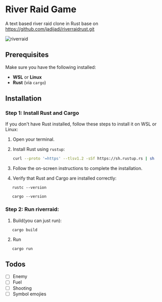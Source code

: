 # River Raid Game

A text based river raid clone in Rust base on https://github.com/jadijadi/riverraidrust.git

![riverraid](https://github.com/user-attachments/assets/6cee2c05-008c-4bb0-94ed-a4efbeac479d)
<br>

## Prerequisites

Make sure you have the following installed:

- **WSL** or **Linux**
- **Rust** (via `cargo`)

## Installation

### Step 1: Install Rust and Cargo

If you don't have Rust installed, follow these steps to install it on WSL or Linux:

1. Open your terminal.
2. Install Rust using `rustup`:

   ```bash
   curl --proto '=https' --tlsv1.2 -sSf https://sh.rustup.rs | sh

   ```

3. Follow the on-screen instructions to complete the installation.
4. Verify that Rust and Cargo are installed correctly:

```
   rustc --version
```
```
   cargo --version
```

### Step 2: Run riverraid:

1. Build(you can just run):
```
   cargo build
```

2. Run
```
   cargo run
```

## Todos
- [ ] Enemy
- [ ] Fuel 
- [ ] Shooting
- [ ] Symbol emojies
